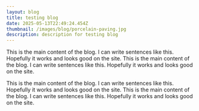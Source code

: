 ```yaml
---
layout: blog
title: testing blog
date: 2025-05-13T22:49:24.454Z
thumbnail: /images/blog/porcelain-paving.jpg
description: description for testing blog
---
```

T﻿his is the main content of the blog. I can write sentences like this. H﻿opefully it works and looks good on the site. T﻿his is the main content of the blog. I can write sentences like this. H﻿opefully it works and looks good on the site.

T﻿his is the main content of the blog. I can write sentences like this. H﻿opefully it works and looks good on the site. T﻿his is the main content of the blog. I can write sentences like this. H﻿opefully it works and looks good on the site.